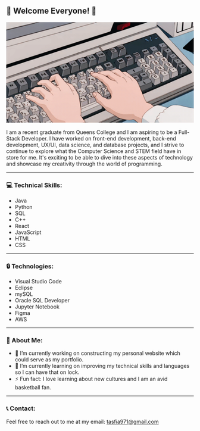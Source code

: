 ## 👋 Welcome Everyone! 👋 

![](coding.gif)
  

I am a recent graduate from Queens College and I am aspiring to be a Full-Stack Developer. I have worked on front-end development, back-end development, UX/UI, data science, and database projects, and I strive to continue to explore what the Computer Science and STEM field have in store for me. It's exciting to be able to dive into these aspects of technology and showcase my creativity through the world of programming. 
  

<hr size="0.1">  


### 💻 Technical Skills:

<ul>
  <li>Java</li>
  <li>Python</li>
  <li>SQL</li>
  <li>C++</li>
  <li>React</li>
  <li>JavaScript</li>
  <li>HTML</li>
  <li>CSS</li>
</ul>

<hr size="0.1">  

### 🔒 Technologies:

<ul>
  <li>Visual Studio Code</li>
  <li>Eclipse</li>
  <li>mySQL</li>
  <li>Oracle SQL Developer</li>
  <li>Jupyter Notebook</li> 
  <li>Figma</li> 
  <li>AWS</li>
</ul>

<hr size="0.1">  

### 📌 About Me:

  
- 🚧 I’m currently working on constructing my personal website which could serve as my portfolio.
- 🌱 I’m currently learning on improving my technical skills and languages so I can have that on lock.
- ⚡ Fun fact: I love learning about new cultures and I am an avid basketball fan.

<hr size="0.1">  

### 📞 Contact:

Feel free to reach out to me at my email: tasfia971@gmail.com


